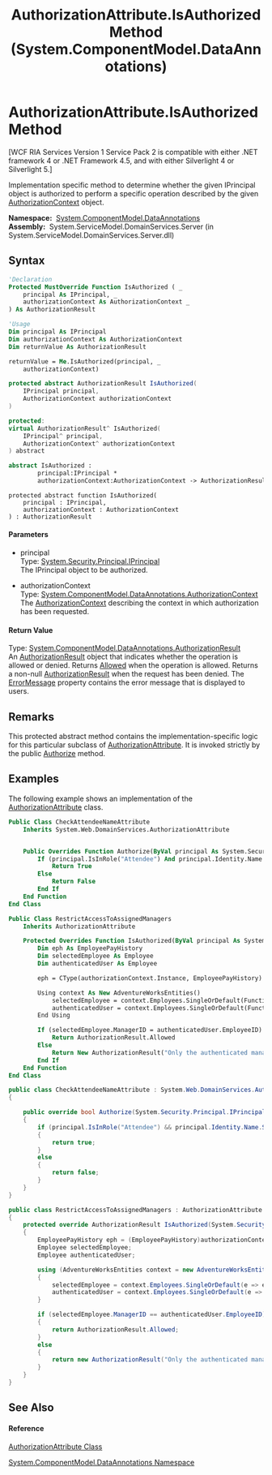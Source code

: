 ﻿---
title: AuthorizationAttribute.IsAuthorized Method  (System.ComponentModel.DataAnnotations)
TOCTitle: IsAuthorized Method
ms:assetid: M:System.ComponentModel.DataAnnotations.AuthorizationAttribute.IsAuthorized(System.Security.Principal.IPrincipal,System.ComponentModel.DataAnnotations.AuthorizationContext)
ms:mtpsurl: https://msdn.microsoft.com/en-us/library/system.componentmodel.dataannotations.authorizationattribute.isauthorized(v=VS.91)
ms:contentKeyID: 28755277
ms.date: 01/27/2012
mtps_version: v=VS.91
f1_keywords:
- System.ComponentModel.DataAnnotations.AuthorizationAttribute.IsAuthorized
dev_langs:
- CSharp
- JScript
- VB
- FSharp
- c++
api_location:
- System.ServiceModel.DomainServices.Server.dll
api_name:
- System.ComponentModel.DataAnnotations.AuthorizationAttribute.IsAuthorized
api_type:
- Managed
topic_type:
- apiref
- kbSyntax
product_family_name: VS
ROBOTS: INDEX,FOLLOW
---

# AuthorizationAttribute.IsAuthorized Method

\[WCF RIA Services Version 1 Service Pack 2 is compatible with either .NET framework 4 or .NET Framework 4.5, and with either Silverlight 4 or Silverlight 5.\]

Implementation specific method to determine whether the given IPrincipal object is authorized to perform a specific operation described by the given [AuthorizationContext](ff422637\(v=vs.91\).md) object.

**Namespace:**  [System.ComponentModel.DataAnnotations](cc490428\(v=vs.91\).md)  
**Assembly:**  System.ServiceModel.DomainServices.Server (in System.ServiceModel.DomainServices.Server.dll)

## Syntax

``` vb
'Declaration
Protected MustOverride Function IsAuthorized ( _
    principal As IPrincipal, _
    authorizationContext As AuthorizationContext _
) As AuthorizationResult
```

``` vb
'Usage
Dim principal As IPrincipal
Dim authorizationContext As AuthorizationContext
Dim returnValue As AuthorizationResult

returnValue = Me.IsAuthorized(principal, _
    authorizationContext)
```

``` csharp
protected abstract AuthorizationResult IsAuthorized(
    IPrincipal principal,
    AuthorizationContext authorizationContext
)
```

``` c++
protected:
virtual AuthorizationResult^ IsAuthorized(
    IPrincipal^ principal, 
    AuthorizationContext^ authorizationContext
) abstract
```

``` fsharp
abstract IsAuthorized : 
        principal:IPrincipal * 
        authorizationContext:AuthorizationContext -> AuthorizationResult 
```

``` jscript
protected abstract function IsAuthorized(
    principal : IPrincipal, 
    authorizationContext : AuthorizationContext
) : AuthorizationResult
```

#### Parameters

  - principal  
    Type: [System.Security.Principal.IPrincipal](https://msdn.microsoft.com/en-us/library/f8kt7fb8)  
    The IPrincipal object to be authorized.  

<!-- end list -->

  - authorizationContext  
    Type: [System.ComponentModel.DataAnnotations.AuthorizationContext](ff422637\(v=vs.91\).md)  
    The [AuthorizationContext](ff422637\(v=vs.91\).md) describing the context in which authorization has been requested.  

#### Return Value

Type: [System.ComponentModel.DataAnnotations.AuthorizationResult](ff422636\(v=vs.91\).md)  
An [AuthorizationResult](ff422636\(v=vs.91\).md) object that indicates whether the operation is allowed or denied. Returns [Allowed](ff423282\(v=vs.91\).md) when the operation is allowed. Returns a non-null [AuthorizationResult](ff422636\(v=vs.91\).md) when the request has been denied. The [ErrorMessage](ff423081\(v=vs.91\).md) property contains the error message that is displayed to users.  

## Remarks

This protected abstract method contains the implementation-specific logic for this particular subclass of [AuthorizationAttribute](ff422833\(v=vs.91\).md). It is invoked strictly by the public [Authorize](https://msdn.microsoft.com/en-us/library/m:system.componentmodel.dataannotations.authorizationattribute.authorize\(system.security.principal.iprincipal%2csystem.componentmodel.dataannotations.authorizationcontext\)\(v=VS.91\)) method.

## Examples

The following example shows an implementation of the [AuthorizationAttribute](ff422833\(v=vs.91\).md) class.

``` vb
Public Class CheckAttendeeNameAttribute
    Inherits System.Web.DomainServices.AuthorizationAttribute


    Public Overrides Function Authorize(ByVal principal As System.Security.Principal.IPrincipal) As Boolean
        If (principal.IsInRole("Attendee") And principal.Identity.Name.StartsWith("A")) Then
            Return True
        Else
            Return False
        End If
    End Function
End Class
```

``` vb
Public Class RestrictAccessToAssignedManagers
    Inherits AuthorizationAttribute

    Protected Overrides Function IsAuthorized(ByVal principal As System.Security.Principal.IPrincipal, ByVal authorizationContext As System.ComponentModel.DataAnnotations.AuthorizationContext) As System.ComponentModel.DataAnnotations.AuthorizationResult
        Dim eph As EmployeePayHistory
        Dim selectedEmployee As Employee
        Dim authenticatedUser As Employee

        eph = CType(authorizationContext.Instance, EmployeePayHistory)

        Using context As New AdventureWorksEntities()
            selectedEmployee = context.Employees.SingleOrDefault(Function(e) e.EmployeeID = eph.EmployeeID)
            authenticatedUser = context.Employees.SingleOrDefault(Function(e) e.LoginID = principal.Identity.Name)
        End Using

        If (selectedEmployee.ManagerID = authenticatedUser.EmployeeID) Then
            Return AuthorizationResult.Allowed
        Else
            Return New AuthorizationResult("Only the authenticated manager for the employee can add a new record.")
        End If
    End Function
End Class
```

``` csharp
public class CheckAttendeeNameAttribute : System.Web.DomainServices.AuthorizationAttribute
{

    public override bool Authorize(System.Security.Principal.IPrincipal principal)
    {
        if (principal.IsInRole("Attendee") && principal.Identity.Name.StartsWith("A"))
        {
            return true;
        }
        else
        {
            return false;
        }
    }
}
```

``` csharp
public class RestrictAccessToAssignedManagers : AuthorizationAttribute
{
    protected override AuthorizationResult IsAuthorized(System.Security.Principal.IPrincipal principal, AuthorizationContext authorizationContext)
    {
        EmployeePayHistory eph = (EmployeePayHistory)authorizationContext.Instance;
        Employee selectedEmployee;
        Employee authenticatedUser;

        using (AdventureWorksEntities context = new AdventureWorksEntities())
        {
            selectedEmployee = context.Employees.SingleOrDefault(e => e.EmployeeID == eph.EmployeeID);
            authenticatedUser = context.Employees.SingleOrDefault(e => e.LoginID == principal.Identity.Name);
        }

        if (selectedEmployee.ManagerID == authenticatedUser.EmployeeID)
        {
            return AuthorizationResult.Allowed;
        }
        else
        {
            return new AuthorizationResult("Only the authenticated manager for the employee can add a new record.");
        }
    }
}
```

## See Also

#### Reference

[AuthorizationAttribute Class](ff422833\(v=vs.91\).md)

[System.ComponentModel.DataAnnotations Namespace](cc490428\(v=vs.91\).md)

